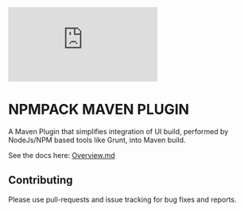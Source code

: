 ![npm pack](http://www.fonts2u.com/generate.html?id=20432&custom=npm%20pack&size=2)

# NPMPACK MAVEN PLUGIN

A Maven Plugin that simplifies integration of UI build, performed by NodeJs/NPM based tools like Grunt, into Maven build.

See the docs here: [Overview.md](https://github.com/pkozelka/npmpack-maven-plugin/blob/master/src/site/markdown/index.md)

## Contributing

Please use pull-requests and issue tracking for bug fixes and reports.
